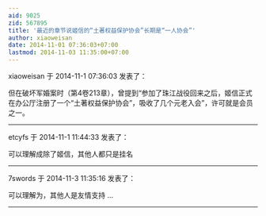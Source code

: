 ```yaml
---
aid: 9025
zid: 567895
title: '最近的章节说姬信的“土著权益保护协会”长期是“一人协会”'
author: xiaoweisan
date: 2014-11-01 07:36:03+07:00
lastmod: 2014-11-03 11:35:00+07:00
---
```


xiaoweisan 于 2014-11-1 07:36:03 发表了：

但在破坏军婚案时（第4卷213章），曾提到“参加了珠江战役回来之后，姬信正式在办公厅注册了一个“土著权益保护协会”，吸收了几个元老入会”，许可就是会员之一。

---------

etcyfs 于 2014-11-1 11:44:33 发表了：

可以理解成除了姬信，其他人都只是挂名

---------

7swords 于 2014-11-3 11:35:16 发表了：

可以理解为，其他人是友情支持 ...

---------

